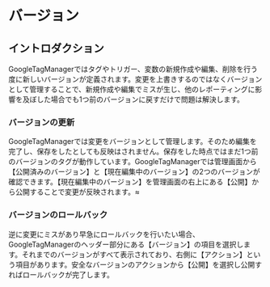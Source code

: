 # バージョン
## イントロダクション
GoogleTagManagerではタグやトリガー、変数の新規作成や編集、削除を行う度に新しいバージョンが定義されます。変更を上書きするのではなくバージョンとして管理することで、新規作成や編集でミスが生じ、他のレポーティングに影響を及ぼした場合でも1つ前のバージョンに戻すだけで問題は解決します。

### バージョンの更新
GoogleTagManagerでは変更をバージョンとして管理します。そのため編集を完了し、保存をしたとしても反映はされません。保存をした時点ではまだ1つ前のバージョンのタグが動作しています。GoogleTagManagerでは管理画面から【公開済みのバージョン】と【現在編集中のバージョン】の2つのバージョンが確認できます。【現在編集中のバージョン】を管理画面の右上にある【公開】から公開することで変更が反映されます。≈
### バージョンのロールバック
逆に変更にミスがあり早急にロールバックを行いたい場合、GoogleTagManagerのヘッダー部分にある【バージョン】の項目を選択します。それまでのバージョンがすべて表示されており、右側に【アクション】という項目があります。安全なバージョンのアクションから【公開】を選択し公開すればロールバックが完了します。